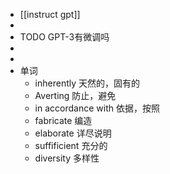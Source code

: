 - [[instruct gpt]]
-
- TODO GPT-3有微调吗
-
-
- 单词
	- inherently 天然的，固有的
	- Averting 防止，避免
	- in accordance with 依据，按照
	- fabricate 编造
	- elaborate 详尽说明
	- suffificient 充分的
	- diversity 多样性